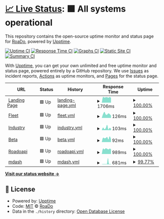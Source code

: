 # [📈 Live Status](https://roado.github.io/uptime): <!--live status--> **🟩 All systems operational**

This repository contains the open-source uptime monitor and status page for [RoaDo](https://roado.github.io/uptime), powered by [Upptime](https://github.com/upptime/upptime).

[![Uptime CI](https://github.com/roado/uptime/workflows/Uptime%20CI/badge.svg)](https://github.com/roado/uptime/actions?query=workflow%3A%22Uptime+CI%22)
[![Response Time CI](https://github.com/roado/uptime/workflows/Response%20Time%20CI/badge.svg)](https://github.com/roado/uptime/actions?query=workflow%3A%22Response+Time+CI%22)
[![Graphs CI](https://github.com/roado/uptime/workflows/Graphs%20CI/badge.svg)](https://github.com/roado/uptime/actions?query=workflow%3A%22Graphs+CI%22)
[![Static Site CI](https://github.com/roado/uptime/workflows/Static%20Site%20CI/badge.svg)](https://github.com/roado/uptime/actions?query=workflow%3A%22Static+Site+CI%22)
[![Summary CI](https://github.com/roado/uptime/workflows/Summary%20CI/badge.svg)](https://github.com/roado/uptime/actions?query=workflow%3A%22Summary+CI%22)

With [Upptime](https://upptime.js.org), you can get your own unlimited and free uptime monitor and status page, powered entirely by a GitHub repository. We use [Issues](https://github.com/roado/uptime/issues) as incident reports, [Actions](https://github.com/roado/uptime/actions) as uptime monitors, and [Pages](https://roado.github.io/uptime) for the status page.

<!--start: status pages-->
<!-- This summary is generated by Upptime (https://github.com/upptime/upptime) -->
<!-- Do not edit this manually, your changes will be overwritten -->
<!-- prettier-ignore -->
| URL | Status | History | Response Time | Uptime |
| --- | ------ | ------- | ------------- | ------ |
| <img alt="" src="https://icons.duckduckgo.com/ip3/www.roado.co.in.ico" height="13"> [Landing Page](https://www.roado.co.in) | 🟩 Up | [landing-page.yml](https://github.com/roado/uptime/commits/HEAD/history/landing-page.yml) | <details><summary><img alt="Response time graph" src="./graphs/landing-page/response-time-week.png" height="20"> 1706ms</summary><br><a href="https://roado.github.io/uptime/history/landing-page"><img alt="Response time 1648" src="https://img.shields.io/endpoint?url=https%3A%2F%2Fraw.githubusercontent.com%2Froado%2Fuptime%2FHEAD%2Fapi%2Flanding-page%2Fresponse-time.json"></a><br><a href="https://roado.github.io/uptime/history/landing-page"><img alt="24-hour response time 1556" src="https://img.shields.io/endpoint?url=https%3A%2F%2Fraw.githubusercontent.com%2Froado%2Fuptime%2FHEAD%2Fapi%2Flanding-page%2Fresponse-time-day.json"></a><br><a href="https://roado.github.io/uptime/history/landing-page"><img alt="7-day response time 1706" src="https://img.shields.io/endpoint?url=https%3A%2F%2Fraw.githubusercontent.com%2Froado%2Fuptime%2FHEAD%2Fapi%2Flanding-page%2Fresponse-time-week.json"></a><br><a href="https://roado.github.io/uptime/history/landing-page"><img alt="30-day response time 1850" src="https://img.shields.io/endpoint?url=https%3A%2F%2Fraw.githubusercontent.com%2Froado%2Fuptime%2FHEAD%2Fapi%2Flanding-page%2Fresponse-time-month.json"></a><br><a href="https://roado.github.io/uptime/history/landing-page"><img alt="1-year response time 1648" src="https://img.shields.io/endpoint?url=https%3A%2F%2Fraw.githubusercontent.com%2Froado%2Fuptime%2FHEAD%2Fapi%2Flanding-page%2Fresponse-time-year.json"></a></details> | <details><summary><a href="https://roado.github.io/uptime/history/landing-page">100.00%</a></summary><a href="https://roado.github.io/uptime/history/landing-page"><img alt="All-time uptime 99.95%" src="https://img.shields.io/endpoint?url=https%3A%2F%2Fraw.githubusercontent.com%2Froado%2Fuptime%2FHEAD%2Fapi%2Flanding-page%2Fuptime.json"></a><br><a href="https://roado.github.io/uptime/history/landing-page"><img alt="24-hour uptime 100.00%" src="https://img.shields.io/endpoint?url=https%3A%2F%2Fraw.githubusercontent.com%2Froado%2Fuptime%2FHEAD%2Fapi%2Flanding-page%2Fuptime-day.json"></a><br><a href="https://roado.github.io/uptime/history/landing-page"><img alt="7-day uptime 100.00%" src="https://img.shields.io/endpoint?url=https%3A%2F%2Fraw.githubusercontent.com%2Froado%2Fuptime%2FHEAD%2Fapi%2Flanding-page%2Fuptime-week.json"></a><br><a href="https://roado.github.io/uptime/history/landing-page"><img alt="30-day uptime 99.94%" src="https://img.shields.io/endpoint?url=https%3A%2F%2Fraw.githubusercontent.com%2Froado%2Fuptime%2FHEAD%2Fapi%2Flanding-page%2Fuptime-month.json"></a><br><a href="https://roado.github.io/uptime/history/landing-page"><img alt="1-year uptime 99.95%" src="https://img.shields.io/endpoint?url=https%3A%2F%2Fraw.githubusercontent.com%2Froado%2Fuptime%2FHEAD%2Fapi%2Flanding-page%2Fuptime-year.json"></a></details>
| <img alt="" src="https://icons.duckduckgo.com/ip3/fleet.roado.tech.ico" height="13"> [Fleet](https://fleet.roado.tech/) | 🟩 Up | [fleet.yml](https://github.com/roado/uptime/commits/HEAD/history/fleet.yml) | <details><summary><img alt="Response time graph" src="./graphs/fleet/response-time-week.png" height="20"> 126ms</summary><br><a href="https://roado.github.io/uptime/history/fleet"><img alt="Response time 174" src="https://img.shields.io/endpoint?url=https%3A%2F%2Fraw.githubusercontent.com%2Froado%2Fuptime%2FHEAD%2Fapi%2Ffleet%2Fresponse-time.json"></a><br><a href="https://roado.github.io/uptime/history/fleet"><img alt="24-hour response time 76" src="https://img.shields.io/endpoint?url=https%3A%2F%2Fraw.githubusercontent.com%2Froado%2Fuptime%2FHEAD%2Fapi%2Ffleet%2Fresponse-time-day.json"></a><br><a href="https://roado.github.io/uptime/history/fleet"><img alt="7-day response time 126" src="https://img.shields.io/endpoint?url=https%3A%2F%2Fraw.githubusercontent.com%2Froado%2Fuptime%2FHEAD%2Fapi%2Ffleet%2Fresponse-time-week.json"></a><br><a href="https://roado.github.io/uptime/history/fleet"><img alt="30-day response time 118" src="https://img.shields.io/endpoint?url=https%3A%2F%2Fraw.githubusercontent.com%2Froado%2Fuptime%2FHEAD%2Fapi%2Ffleet%2Fresponse-time-month.json"></a><br><a href="https://roado.github.io/uptime/history/fleet"><img alt="1-year response time 174" src="https://img.shields.io/endpoint?url=https%3A%2F%2Fraw.githubusercontent.com%2Froado%2Fuptime%2FHEAD%2Fapi%2Ffleet%2Fresponse-time-year.json"></a></details> | <details><summary><a href="https://roado.github.io/uptime/history/fleet">100.00%</a></summary><a href="https://roado.github.io/uptime/history/fleet"><img alt="All-time uptime 99.93%" src="https://img.shields.io/endpoint?url=https%3A%2F%2Fraw.githubusercontent.com%2Froado%2Fuptime%2FHEAD%2Fapi%2Ffleet%2Fuptime.json"></a><br><a href="https://roado.github.io/uptime/history/fleet"><img alt="24-hour uptime 100.00%" src="https://img.shields.io/endpoint?url=https%3A%2F%2Fraw.githubusercontent.com%2Froado%2Fuptime%2FHEAD%2Fapi%2Ffleet%2Fuptime-day.json"></a><br><a href="https://roado.github.io/uptime/history/fleet"><img alt="7-day uptime 100.00%" src="https://img.shields.io/endpoint?url=https%3A%2F%2Fraw.githubusercontent.com%2Froado%2Fuptime%2FHEAD%2Fapi%2Ffleet%2Fuptime-week.json"></a><br><a href="https://roado.github.io/uptime/history/fleet"><img alt="30-day uptime 100.00%" src="https://img.shields.io/endpoint?url=https%3A%2F%2Fraw.githubusercontent.com%2Froado%2Fuptime%2FHEAD%2Fapi%2Ffleet%2Fuptime-month.json"></a><br><a href="https://roado.github.io/uptime/history/fleet"><img alt="1-year uptime 99.93%" src="https://img.shields.io/endpoint?url=https%3A%2F%2Fraw.githubusercontent.com%2Froado%2Fuptime%2FHEAD%2Fapi%2Ffleet%2Fuptime-year.json"></a></details>
| <img alt="" src="https://icons.duckduckgo.com/ip3/industry.roado.tech.ico" height="13"> [Industry](https://industry.roado.tech/) | 🟩 Up | [industry.yml](https://github.com/roado/uptime/commits/HEAD/history/industry.yml) | <details><summary><img alt="Response time graph" src="./graphs/industry/response-time-week.png" height="20"> 103ms</summary><br><a href="https://roado.github.io/uptime/history/industry"><img alt="Response time 117" src="https://img.shields.io/endpoint?url=https%3A%2F%2Fraw.githubusercontent.com%2Froado%2Fuptime%2FHEAD%2Fapi%2Findustry%2Fresponse-time.json"></a><br><a href="https://roado.github.io/uptime/history/industry"><img alt="24-hour response time 70" src="https://img.shields.io/endpoint?url=https%3A%2F%2Fraw.githubusercontent.com%2Froado%2Fuptime%2FHEAD%2Fapi%2Findustry%2Fresponse-time-day.json"></a><br><a href="https://roado.github.io/uptime/history/industry"><img alt="7-day response time 103" src="https://img.shields.io/endpoint?url=https%3A%2F%2Fraw.githubusercontent.com%2Froado%2Fuptime%2FHEAD%2Fapi%2Findustry%2Fresponse-time-week.json"></a><br><a href="https://roado.github.io/uptime/history/industry"><img alt="30-day response time 89" src="https://img.shields.io/endpoint?url=https%3A%2F%2Fraw.githubusercontent.com%2Froado%2Fuptime%2FHEAD%2Fapi%2Findustry%2Fresponse-time-month.json"></a><br><a href="https://roado.github.io/uptime/history/industry"><img alt="1-year response time 117" src="https://img.shields.io/endpoint?url=https%3A%2F%2Fraw.githubusercontent.com%2Froado%2Fuptime%2FHEAD%2Fapi%2Findustry%2Fresponse-time-year.json"></a></details> | <details><summary><a href="https://roado.github.io/uptime/history/industry">100.00%</a></summary><a href="https://roado.github.io/uptime/history/industry"><img alt="All-time uptime 99.99%" src="https://img.shields.io/endpoint?url=https%3A%2F%2Fraw.githubusercontent.com%2Froado%2Fuptime%2FHEAD%2Fapi%2Findustry%2Fuptime.json"></a><br><a href="https://roado.github.io/uptime/history/industry"><img alt="24-hour uptime 100.00%" src="https://img.shields.io/endpoint?url=https%3A%2F%2Fraw.githubusercontent.com%2Froado%2Fuptime%2FHEAD%2Fapi%2Findustry%2Fuptime-day.json"></a><br><a href="https://roado.github.io/uptime/history/industry"><img alt="7-day uptime 100.00%" src="https://img.shields.io/endpoint?url=https%3A%2F%2Fraw.githubusercontent.com%2Froado%2Fuptime%2FHEAD%2Fapi%2Findustry%2Fuptime-week.json"></a><br><a href="https://roado.github.io/uptime/history/industry"><img alt="30-day uptime 100.00%" src="https://img.shields.io/endpoint?url=https%3A%2F%2Fraw.githubusercontent.com%2Froado%2Fuptime%2FHEAD%2Fapi%2Findustry%2Fuptime-month.json"></a><br><a href="https://roado.github.io/uptime/history/industry"><img alt="1-year uptime 99.99%" src="https://img.shields.io/endpoint?url=https%3A%2F%2Fraw.githubusercontent.com%2Froado%2Fuptime%2FHEAD%2Fapi%2Findustry%2Fuptime-year.json"></a></details>
| <img alt="" src="https://icons.duckduckgo.com/ip3/beta.roado.co.in.ico" height="13"> [Beta](https://beta.roado.co.in/) | 🟩 Up | [beta.yml](https://github.com/roado/uptime/commits/HEAD/history/beta.yml) | <details><summary><img alt="Response time graph" src="./graphs/beta/response-time-week.png" height="20"> 92ms</summary><br><a href="https://roado.github.io/uptime/history/beta"><img alt="Response time 119" src="https://img.shields.io/endpoint?url=https%3A%2F%2Fraw.githubusercontent.com%2Froado%2Fuptime%2FHEAD%2Fapi%2Fbeta%2Fresponse-time.json"></a><br><a href="https://roado.github.io/uptime/history/beta"><img alt="24-hour response time 69" src="https://img.shields.io/endpoint?url=https%3A%2F%2Fraw.githubusercontent.com%2Froado%2Fuptime%2FHEAD%2Fapi%2Fbeta%2Fresponse-time-day.json"></a><br><a href="https://roado.github.io/uptime/history/beta"><img alt="7-day response time 92" src="https://img.shields.io/endpoint?url=https%3A%2F%2Fraw.githubusercontent.com%2Froado%2Fuptime%2FHEAD%2Fapi%2Fbeta%2Fresponse-time-week.json"></a><br><a href="https://roado.github.io/uptime/history/beta"><img alt="30-day response time 118" src="https://img.shields.io/endpoint?url=https%3A%2F%2Fraw.githubusercontent.com%2Froado%2Fuptime%2FHEAD%2Fapi%2Fbeta%2Fresponse-time-month.json"></a><br><a href="https://roado.github.io/uptime/history/beta"><img alt="1-year response time 119" src="https://img.shields.io/endpoint?url=https%3A%2F%2Fraw.githubusercontent.com%2Froado%2Fuptime%2FHEAD%2Fapi%2Fbeta%2Fresponse-time-year.json"></a></details> | <details><summary><a href="https://roado.github.io/uptime/history/beta">100.00%</a></summary><a href="https://roado.github.io/uptime/history/beta"><img alt="All-time uptime 100.00%" src="https://img.shields.io/endpoint?url=https%3A%2F%2Fraw.githubusercontent.com%2Froado%2Fuptime%2FHEAD%2Fapi%2Fbeta%2Fuptime.json"></a><br><a href="https://roado.github.io/uptime/history/beta"><img alt="24-hour uptime 100.00%" src="https://img.shields.io/endpoint?url=https%3A%2F%2Fraw.githubusercontent.com%2Froado%2Fuptime%2FHEAD%2Fapi%2Fbeta%2Fuptime-day.json"></a><br><a href="https://roado.github.io/uptime/history/beta"><img alt="7-day uptime 100.00%" src="https://img.shields.io/endpoint?url=https%3A%2F%2Fraw.githubusercontent.com%2Froado%2Fuptime%2FHEAD%2Fapi%2Fbeta%2Fuptime-week.json"></a><br><a href="https://roado.github.io/uptime/history/beta"><img alt="30-day uptime 99.98%" src="https://img.shields.io/endpoint?url=https%3A%2F%2Fraw.githubusercontent.com%2Froado%2Fuptime%2FHEAD%2Fapi%2Fbeta%2Fuptime-month.json"></a><br><a href="https://roado.github.io/uptime/history/beta"><img alt="1-year uptime 100.00%" src="https://img.shields.io/endpoint?url=https%3A%2F%2Fraw.githubusercontent.com%2Froado%2Fuptime%2FHEAD%2Fapi%2Fbeta%2Fuptime-year.json"></a></details>
| <img alt="" src="https://icons.duckduckgo.com/ip3/api.roado.co.in.ico" height="13"> [Roadoapi](https://api.roado.co.in/serverCheck) | 🟩 Up | [roadoapi.yml](https://github.com/roado/uptime/commits/HEAD/history/roadoapi.yml) | <details><summary><img alt="Response time graph" src="./graphs/roadoapi/response-time-week.png" height="20"> 989ms</summary><br><a href="https://roado.github.io/uptime/history/roadoapi"><img alt="Response time 959" src="https://img.shields.io/endpoint?url=https%3A%2F%2Fraw.githubusercontent.com%2Froado%2Fuptime%2FHEAD%2Fapi%2Froadoapi%2Fresponse-time.json"></a><br><a href="https://roado.github.io/uptime/history/roadoapi"><img alt="24-hour response time 924" src="https://img.shields.io/endpoint?url=https%3A%2F%2Fraw.githubusercontent.com%2Froado%2Fuptime%2FHEAD%2Fapi%2Froadoapi%2Fresponse-time-day.json"></a><br><a href="https://roado.github.io/uptime/history/roadoapi"><img alt="7-day response time 989" src="https://img.shields.io/endpoint?url=https%3A%2F%2Fraw.githubusercontent.com%2Froado%2Fuptime%2FHEAD%2Fapi%2Froadoapi%2Fresponse-time-week.json"></a><br><a href="https://roado.github.io/uptime/history/roadoapi"><img alt="30-day response time 1051" src="https://img.shields.io/endpoint?url=https%3A%2F%2Fraw.githubusercontent.com%2Froado%2Fuptime%2FHEAD%2Fapi%2Froadoapi%2Fresponse-time-month.json"></a><br><a href="https://roado.github.io/uptime/history/roadoapi"><img alt="1-year response time 959" src="https://img.shields.io/endpoint?url=https%3A%2F%2Fraw.githubusercontent.com%2Froado%2Fuptime%2FHEAD%2Fapi%2Froadoapi%2Fresponse-time-year.json"></a></details> | <details><summary><a href="https://roado.github.io/uptime/history/roadoapi">100.00%</a></summary><a href="https://roado.github.io/uptime/history/roadoapi"><img alt="All-time uptime 99.96%" src="https://img.shields.io/endpoint?url=https%3A%2F%2Fraw.githubusercontent.com%2Froado%2Fuptime%2FHEAD%2Fapi%2Froadoapi%2Fuptime.json"></a><br><a href="https://roado.github.io/uptime/history/roadoapi"><img alt="24-hour uptime 100.00%" src="https://img.shields.io/endpoint?url=https%3A%2F%2Fraw.githubusercontent.com%2Froado%2Fuptime%2FHEAD%2Fapi%2Froadoapi%2Fuptime-day.json"></a><br><a href="https://roado.github.io/uptime/history/roadoapi"><img alt="7-day uptime 100.00%" src="https://img.shields.io/endpoint?url=https%3A%2F%2Fraw.githubusercontent.com%2Froado%2Fuptime%2FHEAD%2Fapi%2Froadoapi%2Fuptime-week.json"></a><br><a href="https://roado.github.io/uptime/history/roadoapi"><img alt="30-day uptime 100.00%" src="https://img.shields.io/endpoint?url=https%3A%2F%2Fraw.githubusercontent.com%2Froado%2Fuptime%2FHEAD%2Fapi%2Froadoapi%2Fuptime-month.json"></a><br><a href="https://roado.github.io/uptime/history/roadoapi"><img alt="1-year uptime 99.96%" src="https://img.shields.io/endpoint?url=https%3A%2F%2Fraw.githubusercontent.com%2Froado%2Fuptime%2FHEAD%2Fapi%2Froadoapi%2Fuptime-year.json"></a></details>
| <img alt="" src="https://icons.duckduckgo.com/ip3/api.roado.co.in.ico" height="13"> [mdash](https://api.roado.co.in/fleet/api/health-check) | 🟩 Up | [mdash.yml](https://github.com/roado/uptime/commits/HEAD/history/mdash.yml) | <details><summary><img alt="Response time graph" src="./graphs/mdash/response-time-week.png" height="20"> 681ms</summary><br><a href="https://roado.github.io/uptime/history/mdash"><img alt="Response time 274" src="https://img.shields.io/endpoint?url=https%3A%2F%2Fraw.githubusercontent.com%2Froado%2Fuptime%2FHEAD%2Fapi%2Fmdash%2Fresponse-time.json"></a><br><a href="https://roado.github.io/uptime/history/mdash"><img alt="24-hour response time 246" src="https://img.shields.io/endpoint?url=https%3A%2F%2Fraw.githubusercontent.com%2Froado%2Fuptime%2FHEAD%2Fapi%2Fmdash%2Fresponse-time-day.json"></a><br><a href="https://roado.github.io/uptime/history/mdash"><img alt="7-day response time 681" src="https://img.shields.io/endpoint?url=https%3A%2F%2Fraw.githubusercontent.com%2Froado%2Fuptime%2FHEAD%2Fapi%2Fmdash%2Fresponse-time-week.json"></a><br><a href="https://roado.github.io/uptime/history/mdash"><img alt="30-day response time 376" src="https://img.shields.io/endpoint?url=https%3A%2F%2Fraw.githubusercontent.com%2Froado%2Fuptime%2FHEAD%2Fapi%2Fmdash%2Fresponse-time-month.json"></a><br><a href="https://roado.github.io/uptime/history/mdash"><img alt="1-year response time 274" src="https://img.shields.io/endpoint?url=https%3A%2F%2Fraw.githubusercontent.com%2Froado%2Fuptime%2FHEAD%2Fapi%2Fmdash%2Fresponse-time-year.json"></a></details> | <details><summary><a href="https://roado.github.io/uptime/history/mdash">99.77%</a></summary><a href="https://roado.github.io/uptime/history/mdash"><img alt="All-time uptime 75.22%" src="https://img.shields.io/endpoint?url=https%3A%2F%2Fraw.githubusercontent.com%2Froado%2Fuptime%2FHEAD%2Fapi%2Fmdash%2Fuptime.json"></a><br><a href="https://roado.github.io/uptime/history/mdash"><img alt="24-hour uptime 98.92%" src="https://img.shields.io/endpoint?url=https%3A%2F%2Fraw.githubusercontent.com%2Froado%2Fuptime%2FHEAD%2Fapi%2Fmdash%2Fuptime-day.json"></a><br><a href="https://roado.github.io/uptime/history/mdash"><img alt="7-day uptime 99.77%" src="https://img.shields.io/endpoint?url=https%3A%2F%2Fraw.githubusercontent.com%2Froado%2Fuptime%2FHEAD%2Fapi%2Fmdash%2Fuptime-week.json"></a><br><a href="https://roado.github.io/uptime/history/mdash"><img alt="30-day uptime 99.86%" src="https://img.shields.io/endpoint?url=https%3A%2F%2Fraw.githubusercontent.com%2Froado%2Fuptime%2FHEAD%2Fapi%2Fmdash%2Fuptime-month.json"></a><br><a href="https://roado.github.io/uptime/history/mdash"><img alt="1-year uptime 75.22%" src="https://img.shields.io/endpoint?url=https%3A%2F%2Fraw.githubusercontent.com%2Froado%2Fuptime%2FHEAD%2Fapi%2Fmdash%2Fuptime-year.json"></a></details>

<!--end: status pages-->

[**Visit our status website →**](https://roado.github.io/uptime)

## 📄 License

- Powered by: [Upptime](https://github.com/upptime/upptime)
- Code: [MIT](./LICENSE) © [RoaDo](https://roado.github.io/uptime)
- Data in the `./history` directory: [Open Database License](https://opendatacommons.org/licenses/odbl/1-0/)
